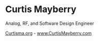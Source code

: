 # Curtis Mayberry

Analog, RF, and Software Design Engineer

[Curtisma.org](www.Curtisma.org) - www.CurtisMayberry.com
